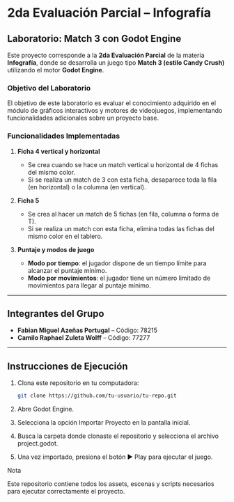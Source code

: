 # 2da Evaluación Parcial – Infografía

## Laboratorio: Match 3 con Godot Engine

Este proyecto corresponde a la **2da Evaluación Parcial** de la materia **Infografía**, donde se desarrolla un juego tipo **Match 3 (estilo Candy Crush)** utilizando el motor **Godot Engine**.  

### Objetivo del Laboratorio
El objetivo de este laboratorio es evaluar el conocimiento adquirido en el módulo de gráficos interactivos y motores de videojuegos, implementando funcionalidades adicionales sobre un proyecto base.

### Funcionalidades Implementadas
1. **Ficha 4 vertical y horizontal**  
   - Se crea cuando se hace un match vertical u horizontal de 4 fichas del mismo color.  
   - Si se realiza un match de 3 con esta ficha, desaparece toda la fila (en horizontal) o la columna (en vertical).  

2. **Ficha 5**  
   - Se crea al hacer un match de 5 fichas (en fila, columna o forma de T).  
   - Si se realiza un match con esta ficha, elimina todas las fichas del mismo color en el tablero.  

3. **Puntaje y modos de juego**  
   - **Modo por tiempo**: el jugador dispone de un tiempo límite para alcanzar el puntaje mínimo.  
   - **Modo por movimientos**: el jugador tiene un número limitado de movimientos para llegar al puntaje mínimo.  

---

## Integrantes del Grupo
- **Fabian Miguel Azeñas Portugal** – Código: 78215  
- **Camilo Raphael Zuleta Wolff** – Código: 77277  

---


## Instrucciones de Ejecución
1. Clona este repositorio en tu computadora:  
   ```bash
   git clone https://github.com/tu-usuario/tu-repo.git
2. Abre Godot Engine.

3. Selecciona la opción Importar Proyecto en la pantalla inicial.

4. Busca la carpeta donde clonaste el repositorio y selecciona el archivo project.godot.

5. Una vez importado, presiona el botón ▶️ Play para ejecutar el juego.

Nota

Este repositorio contiene todos los assets, escenas y scripts necesarios para ejecutar correctamente el proyecto.

